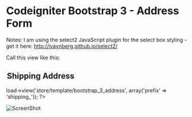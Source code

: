 Codeigniter Bootstrap 3 - Address Form
======================

Notes: I am using the select2 JavaScript plugin for the select box styling - get it here: http://ivaynberg.github.io/select2/

Call this view like this:

<legend><h2>Shipping Address</h2></legend>
<? $this->load->view('store/template/bootstrap_3_address', array('prefix' => 'shipping_')); ?>

![ScreenShot](https://raw.github.com/wallter/codeigniter_bootstrap_form_builder/master/examples/address_form/bootstrap_3_address_form.png)